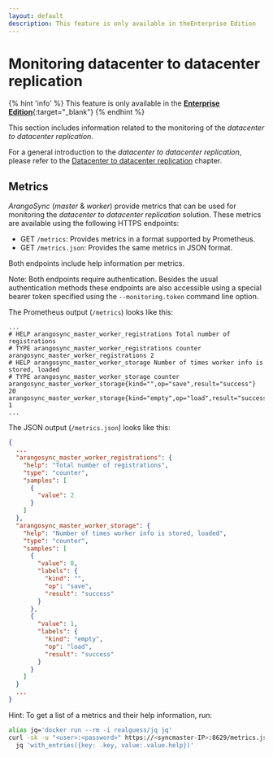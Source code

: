 ```yaml
---
layout: default
description: This feature is only available in theEnterprise Edition
---
```


# Monitoring datacenter to datacenter replication

{% hint 'info' %}
This feature is only available in the
[**Enterprise Edition**](https://www.arangodb.com/why-arangodb/arangodb-enterprise/){:target="_blank"}
{% endhint %}

This section includes information related to the monitoring of the _datacenter
to datacenter replication_.

For a general introduction to the _datacenter to datacenter replication_, please
refer to the [Datacenter to datacenter replication](architecture-deploymentmodes-dc2dc.html)
chapter.

## Metrics

_ArangoSync_ (_master_ & _worker_) provide metrics that can be used for monitoring
the _datacenter to datacenter replication_ solution. These metrics are available
using the following HTTPS endpoints:

- GET `/metrics`: Provides metrics in a format supported by Prometheus.
- GET `/metrics.json`: Provides the same metrics in JSON format.

Both endpoints include help information per metrics.

Note: Both endpoints require authentication. Besides the usual authentication methods
these endpoints are also accessible using a special bearer token specified using the `--monitoring.token`
command line option.

The Prometheus output (`/metrics`) looks like this:

```text
...
# HELP arangosync_master_worker_registrations Total number of registrations
# TYPE arangosync_master_worker_registrations counter
arangosync_master_worker_registrations 2
# HELP arangosync_master_worker_storage Number of times worker info is stored, loaded
# TYPE arangosync_master_worker_storage counter
arangosync_master_worker_storage{kind="",op="save",result="success"} 20
arangosync_master_worker_storage{kind="empty",op="load",result="success"} 1
...
```

The JSON output (`/metrics.json`) looks like this:

```json
{
  ...
  "arangosync_master_worker_registrations": {
    "help": "Total number of registrations",
    "type": "counter",
    "samples": [
      {
        "value": 2
      }
    ]
  },
  "arangosync_master_worker_storage": {
    "help": "Number of times worker info is stored, loaded",
    "type": "counter",
    "samples": [
      {
        "value": 8,
        "labels": {
          "kind": "",
          "op": "save",
          "result": "success"
        }
      },
      {
        "value": 1,
        "labels": {
          "kind": "empty",
          "op": "load",
          "result": "success"
        }
      }
    ]
  }
  ...
}
```

Hint: To get a list of a metrics and their help information, run:

```bash
alias jq='docker run --rm -i realguess/jq jq'
curl -sk -u "<user>:<password>" https://<syncmaster-IP>:8629/metrics.json | \
  jq 'with_entries({key: .key, value:.value.help})'
```
